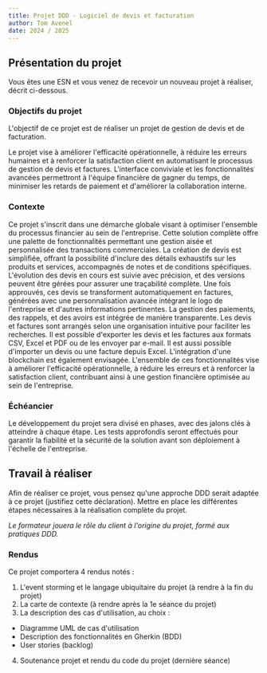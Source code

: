 ```yaml
---
title: Projet DDD - Logiciel de devis et facturation
author: Tom Avenel
date: 2024 / 2025
---
```


## Présentation du projet

Vous êtes une ESN et vous venez de recevoir un nouveau projet à réaliser, décrit ci-dessous.

### Objectifs du projet

L'objectif de ce projet est de réaliser un projet de gestion de devis et de facturation.

Le projet vise à améliorer l'efficacité opérationnelle, à réduire les erreurs humaines et à renforcer la satisfaction client en automatisant le processus de gestion de devis et factures. L'interface conviviale et les fonctionnalités avancées permettront à l'équipe financière de gagner du temps, de minimiser les retards de paiement et d'améliorer la collaboration interne.

### Contexte

Ce projet s'inscrit dans une démarche globale visant à optimiser l'ensemble du processus financier au sein de l'entreprise. Cette solution complète offre une palette de fonctionnalités permettant une gestion aisée et personnalisée des transactions commerciales. La création de devis est simplifiée, offrant la possibilité d'inclure des détails exhaustifs sur les produits et services, accompagnés de notes et de conditions spécifiques. L'évolution des devis en cours est suivie avec précision, et des versions peuvent être gérées pour assurer une traçabilité complète. Une fois approuvés, ces devis se transforment automatiquement en factures, générées avec une personnalisation avancée intégrant le logo de l'entreprise et d'autres informations pertinentes. La gestion des paiements, des rappels, et des avoirs est intégrée de manière transparente. Les devis et factures sont arrangés selon une organisation intuitive pour faciliter les recherches. Il est possible d'exporter les devis et les factures aux formats CSV, Excel et PDF ou de les envoyer par e-mail. Il est aussi possible d'importer un devis ou une facture depuis Excel. L'intégration d'une blockchain est également envisagée. L'ensemble de ces fonctionnalités vise à améliorer l'efficacité opérationnelle, à réduire les erreurs et à renforcer la satisfaction client, contribuant ainsi à une gestion financière optimisée au sein de l'entreprise.

### Échéancier

Le développement du projet sera divisé en phases, avec des jalons clés à atteindre à chaque étape. Les tests approfondis seront effectués pour garantir la fiabilité et la sécurité de la solution avant son déploiement à l'échelle de l'entreprise.

## Travail à réaliser

Afin de réaliser ce projet, vous pensez qu'une approche DDD serait adaptée à ce projet (justifiez cette déclaration).
Mettre en place les différentes étapes nécessaires à la réalisation complète du projet.

_Le formateur jouera le rôle du client à l'origine du projet, formé aux pratiques DDD._

### Rendus

Ce projet comportera 4 rendus notés :

1. L'event storming et le langage ubiquitaire du projet (à rendre à la fin du projet)
2. La carte de contexte (à rendre après la 1e séance du projet)
3. La description des cas d'utilisation, au choix :
  - Diagramme UML de cas d'utilisation
  - Description des fonctionnalités en Gherkin (BDD)
  - User stories (backlog)
4. Soutenance projet et rendu du code du projet (dernière séance)

